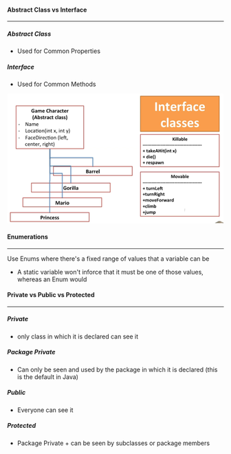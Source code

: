 #### Abstract Class vs Interface
--------------------------------

##### Abstract Class
-  Used for Common Properties

##### Interface
-  Used for Common Methods


<img src="abstractVsInterface.png">

#### Enumerations
--------------------------------

Use Enums where there's a fixed range of values that a variable can be
-  A static variable won't inforce that it must be one of those values, whereas an Enum would

#### Private vs Public vs Protected
--------------------------------

##### Private 
-  only class in which it is declared can see it

##### Package Private 
-  Can only be seen and used by the package in which it is declared (this is the default in Java)

##### Public 
-  Everyone can see it

##### Protected 
-   Package Private + can be seen by subclasses or package members

